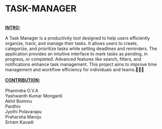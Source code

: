 # TASK-MANAGER
<br>
<u><b>INTRO:</b></u>
<br>
<br>
A Task Manager is a productivity tool designed to help users efficiently organize, track, and manage their tasks. It allows users to create, categorize, and prioritize tasks while setting deadlines and reminders. The application provides an intuitive interface to mark tasks as pending, in progress, or completed. Advanced features like search, filters, and notifications enhance task management. This project aims to improve time management and workflow efficiency for individuals and teams.🚀🚀🚀
<br>
<br>
<u><b>CONTRIBUTION:</b></u>
<br>
<br>
Phanindra O.V.A
<br>
Yashwanth Kumar Monganti
<br>
Akhil Bommu
<br>
Pardhiv
<br>
Jyothi Polavarapu
<br>
Praharsha Maroju
<br>
Sriram Kavadi
